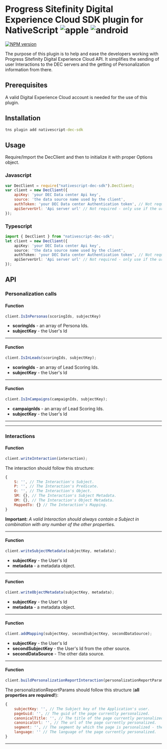 # Progress Sitefinity Digital Experience Cloud SDK plugin for NativeScript ![apple](https://cdn3.iconfinder.com/data/icons/picons-social/57/16-apple-32.png) ![android](https://cdn4.iconfinder.com/data/icons/logos-3/228/android-32.png)

[![NPM version][npm-image]][npm-url]

[npm-image]:https://img.shields.io/npm/v/nativescript-dec-sdk.svg
[npm-url]:https://www.npmjs.com/package/nativescript-dec-sdk

The purpose of this plugin is to help and ease the developers working with Progress Sitefinity Digital Experience Cloud API. It simplifies the sending of user Interactions to the DEC servers and the getting of Personalization information from there.

## Prerequisites

A valid Digital Experience Cloud account is needed for the use of this plugin.

## Installation
```bat
tns plugin add nativescript-dec-sdk
```

## Usage 

Require/Import the DecClient and then to initialize it with proper Options object.
### Javascript
```javascript
var DecClient = require("nativescript-dec-sdk").DecClient;
var client = new DecClient({
    apiKey: 'your DEC Data center Api key',
    source: 'the data source name used by the client',
    authToken: 'your DEC Data center Authentication token', // Not required - needed only if Personalization calls to DEC Data center are used.
    apiServerUrl: 'Api server url' // Not required - only use if the url is a custom one.
});
```
### Typescript
```typescript
import { DecClient } from "nativescript-dec-sdk";
let client = new DecClient({
    apiKey: 'your DEC Data center Api key',
    source: 'the data source name used by the client',
    authToken: 'your DEC Data center Authentication token', // Not required - needed only if Personalization calls to DEC Data center are used.
    apiServerUrl: 'Api server url' // Not required - only use if the url is a custom one.
});
```

## API

### Personalization calls

#### Function
```javascript
client.IsInPersonas(scoringIds, subjectKey)
````
- **scoringIds** - an array of Persona Ids.
- **subjectKey** - the User's Id
---

#### Function
```javascript
client.IsInLeads(scoringIds, subjectKey);
````
- **scoringIds** - an array of Lead Scoring Ids.
- **subjectKey** - the User's Id
---

#### Function
```javascript
client.IsInCampaigns(campaignIds, subjectKey);
````
- **campaignIds** - an array of Lead Scoring Ids.
- **subjectKey** - the User's Id
---
---

### Interactions

#### Function
```javascript
client.writeInteraction(interaction);
````
The interaction should follow this structure:
```js
{
    S: '', // The Interaction's Subject.
    P: '', // The Interaction's Predicate.
    O: '', // The Interaction's Object.
    SM: {}, // The Interaction's Subject Metadata. 
    OM: {}, // The Interaction's Object Metadata.
    MappedTo: {} // The Interaction's Mapping.
}
```
**Important:** _A valid Interaction should always contain a Subject in combination with any number of the other properties._

---

#### Function
```javascript
client.writeSubjectMetadata(subjectKey, metadata);
````
- **subjectKey** - the User's Id
- **metadata** - a metadata object.
---

#### Function
```javascript
client.writeObjectMetadata(subjectKey, metadata);
````
- **subjectKey** - the User's Id
- **metadata** - a metadata object.
---

#### Function
```javascript
client.addMapping(subjectKey, secondSubjectKey, secondDataSource);
````
- **subjectKey** - the User's Id
- **secondSubjectKey** - the User's Id from the other source.
- **secondDataSource** - The other data source.
---

#### Function
```javascript
client.buildPersonalizationReportInteraction(personalizationReportParams);
````
The personalizationReportParams should follow this structure (**all properties are required!**):
```js
{
    subjectKey: '', // The Subject key of the Application's user.
    pageGuid: '', // The guid of the page currently personalized.
    canonicalTitle: '', // The title of the page currently personalized.
    canonicalUrl: '', // The url of the page currently personalized. 
    segment: '', // The segment by which the page is personalized - the Persona, the Lead Scoring or the Campaign.
    language: '' // The language of the page currently personalized.
}
```
---

<!-- 
## License

Apache License Version 2.0, January 2004 -->
